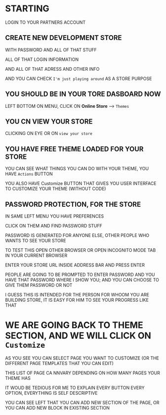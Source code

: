 # STARTING

LOGIN TO YOUR PARTNERS ACCOUNT

## CREATE NEW DEVELOPMENT STORE 

WITH PASSWORD AND ALL OF THAT STUFF

ALL OF THAT LOGIN INFORMATION

AND ALL OF THAT ADRESS AND OTHER INFO

AND YOU CAN CHECK `I'm just playing around` AS A STORE PURPOSE

## YOU SHOULD BE IN YOUR TORE DASBOARD NOW

LEFT BOTTOM ON MENU, CLICK ON **Online Store** --> `Themes`

## YOU CN VIEW YOUR STORE

CLICKING ON EYE OR ON `view your store`

## YOU HAVE FREE THEME LOADED FOR YOUR STORE

YOU CAN SEE WHAT THINGS YOU CAN DO WITH YOUR THEME, YOU HAVE `Actions` BUTTON

YOU ALSO HAVE Customize BUTTON THAT GIVES YOU USER INTERFACE TO CUSTOMIZE YOUR THEME (WITHOUT CODE)

## PASSWORD PROTECTION, FOR THE STORE

IN SAME LEFT MENU YOU HAVE PREFERENCES

CLICK ON THEM AND FIND PASSWORD STUFF

PASSWORD IS GENERATED FOR ANYONE ELSE, OTHER PEOPLE WHO WANTS TO SEE YOUR STORE

TO TEST THIS OPEN OTHER BROWSER OR OPEN INCOGNITO MODE TAB IN YOUR CURRENT BROWSER

ENTER YOUR STORE URL INSIDE ADDRESS BAR AND PRESS ENTER

PEOPLE ARE GOING TO BE PROMPTED TO ENTER PASSWORD AND YOU HAVE THAT PASSWORD WHERE I SHOW YOU; AND YOU CAN CHOOSE TO GIVE THEM PASSWORD OR NOT

I GUESS THIS IS INTENDED FOR THE PERSON FOR WHOOM YOU ARE BUILDING STORE, IT IS EASY FOR HIM TO SEE YOUR PROGRESS LIKE THAT

# WE ARE GOING BACK TO THEME SECTION, AND WE WILL CLICK ON `Customize`

AS YOU SEE YOU CAN SELECT PAGE YOU WANT TO CUSTOMIZE (OR THE DIFFERENT PAGE TEMPLATES THAT YOU CAN EDIT)

THIS LIST OF PAGE CA NNVARY DEPENDING ON HOW MANY PAGES YOUR THEME HAS

IT WOUD BE TEDIOUS FOR ME TO EXPLAIN EVERY BUTTON EVERY OPTION, EVERYTHING IS SELF DESCRIPTIVE

YOU CAN SEE LEFT THAT YOU CAN ADD NEW SECTION OF THE PAGE, OR YOU CAN ADD NEW BLOCK IN EXISTING SECTION